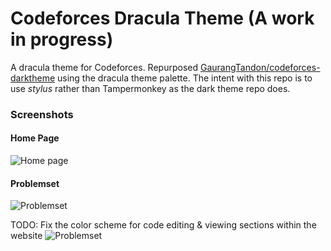 # Codeforces Dracula Theme (A work in progress)

A dracula theme for Codeforces. Repurposed [GaurangTandon/codeforces-darktheme](https://github.com/GaurangTandon/codeforces-darktheme) using the dracula theme palette. The intent with this repo is to use *stylus* rather than Tampermonkey as the dark theme repo does.

### Screenshots
#### Home Page
![Home page](https://github.com/saibulusu/codeforces-draculatheme/blob/master/imgs/codeforces-screenshot.png)
#### Problemset
![Problemset](https://github.com/saibulusu/codeforces-draculatheme/blob/master/imgs/codeforces-problemset-screenshot.png)

TODO:
Fix the color scheme for code editing & viewing sections within the website
![Problemset](https://github.com/saibulusu/codeforces-draculatheme/blob/master/imgs/codeforces-code-screenshot.png)
